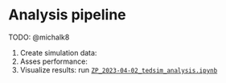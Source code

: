 # Analysis pipeline

TODO: @michalk8
1. Create simulation data:
2. Asses performance: 
3. Visualize results: run [`ZP_2023-04-02_tedsim_analysis.ipynb`](https://github.com/theislab/moslin/tree/main/analysis/simulations/pan_tedsim/ZP_2023-04-02_tedsim_analysis.ipynb)